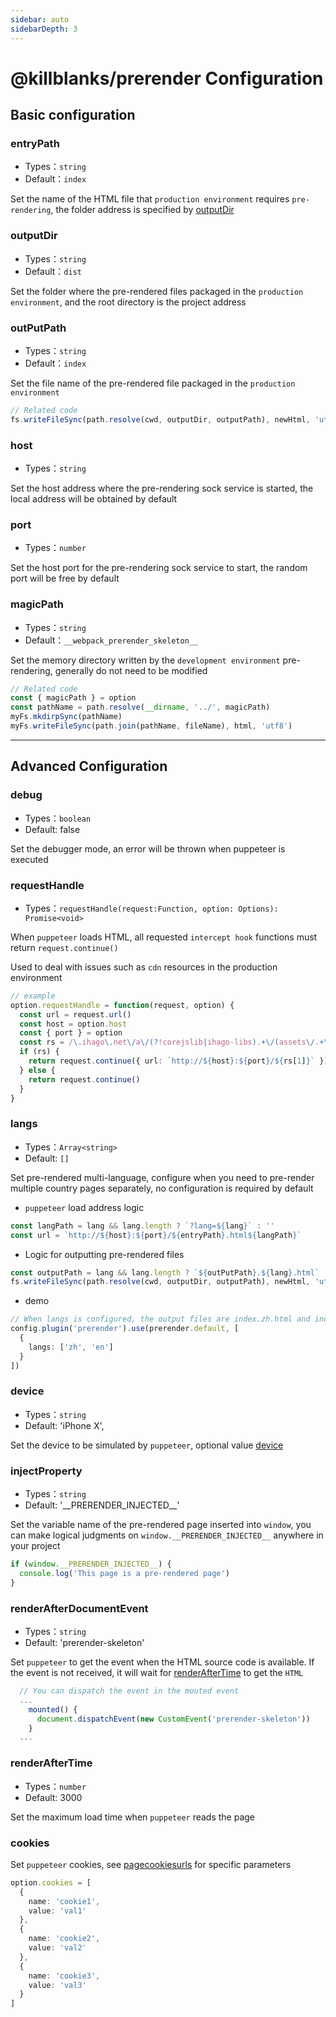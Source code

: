 ```yaml
---
sidebar: auto
sidebarDepth: 3
---
```


# @killblanks/prerender Configuration

## Basic configuration

### entryPath

- Types：`string`
- Default：`index`

Set the name of the HTML file that `production environment` requires `pre-rendering`, the folder address is specified by [outputDir](#outputDir)

### outputDir

- Types：`string`
- Default：`dist`

Set the folder where the pre-rendered files packaged in the `production environment`, and the root directory is the project address

### outPutPath

- Types：`string`
- Default：`index`

Set the file name of the pre-rendered file packaged in the `production environment`

```ts
// Related code
fs.writeFileSync(path.resolve(cwd, outputDir, outputPath), newHtml, 'utf8')
```

### host

- Types：`string`

Set the host address where the pre-rendering sock service is started, the local address will be obtained by default

### port

- Types：`number`

Set the host port for the pre-rendering sock service to start, the random port will be free by default

### magicPath

- Types：`string`
- Default：`__webpack_prerender_skeleton__`

Set the memory directory written by the `development environment` pre-rendering, generally do not need to be modified

```ts
// Related code
const { magicPath } = option
const pathName = path.resolve(__dirname, '../', magicPath)
myFs.mkdirpSync(pathName)
myFs.writeFileSync(path.join(pathName, fileName), html, 'utf8')
```

---

## Advanced Configuration

### debug

- Types：`boolean`
- Default: false

Set the debugger mode, an error will be thrown when puppeteer is executed

### requestHandle

- Types：`requestHandle(request:Function, option: Options): Promise<void>`

When `puppeteer` loads HTML, all requested `intercept hook` functions must return `request.continue()`

Used to deal with issues such as `cdn` resources in the production environment

```ts
// example
option.requestHandle = function(request, option) {
  const url = request.url()
  const host = option.host
  const { port } = option
  const rs = /\.ihago\.net\/a\/(?!corejslib|ihago-libs).+\/(assets\/.+\/.+\..+)/.exec(url)
  if (rs) {
    return request.continue({ url: `http://${host}:${port}/${rs[1]}` })
  } else {
    return request.continue()
  }
}
```

### langs

- Types：`Array<string>`
- Default: `[]`

Set pre-rendered multi-language, configure when you need to pre-render multiple country pages separately, no configuration is required by default

- `puppeteer` load address logic

```ts
const langPath = lang && lang.length ? `?lang=${lang}` : ''
const url = `http://${host}:${port}/${entryPath}.html${langPath}`
```

- Logic for outputting pre-rendered files

```ts
const outputPath = lang && lang.length ? `${outPutPath}.${lang}.html` : `${outPutPath}.html`
fs.writeFileSync(path.resolve(cwd, outputDir, outputPath), newHtml, 'utf8')
```

- demo

```ts
// When langs is configured, the output files are index.zh.html and index.en.html
config.plugin('prerender').use(prerender.default, [
  {
    langs: ['zh', 'en']
  }
])
```

### device

- Types：`string`
- Default: 'iPhone X',

Set the device to be simulated by `puppeteer`, optional value [device](https://github.com/puppeteer/puppeteer/blob/main/src/common/DeviceDescriptors.ts)

### injectProperty

- Types：`string`
- Default: '\_\_PRERENDER_INJECTED\_\_\'

Set the variable name of the pre-rendered page inserted into `window`, you can make logical judgments on `window.__PRERENDER_INJECTED__` anywhere in your project

```ts
if (window.__PRERENDER_INJECTED__) {
  console.log('This page is a pre-rendered page')
}
```

### renderAfterDocumentEvent

- Types：`string`
- Default: 'prerender-skeleton'

Set `puppeteer` to get the event when the HTML source code is available. If the event is not received, it will wait for [renderAfterTime](#renderAfterTime) to get the `HTML`

```ts
  // You can dispatch the event in the mouted event
  ...
    mounted() {
      document.dispatchEvent(new CustomEvent('prerender-skeleton'))
    }
  ...
```

### renderAfterTime

- Types：`number`
- Default: 3000

Set the maximum load time when `puppeteer` reads the page

### cookies

Set `puppeteer` cookies, see [pagecookiesurls](https://github.com/puppeteer/puppeteer/blob/main/docs/api.md#pagecookiesurls) for specific parameters

```ts
option.cookies = [
  {
    name: 'cookie1',
    value: 'val1'
  },
  {
    name: 'cookie2',
    value: 'val2'
  },
  {
    name: 'cookie3',
    value: 'val3'
  }
]
```
